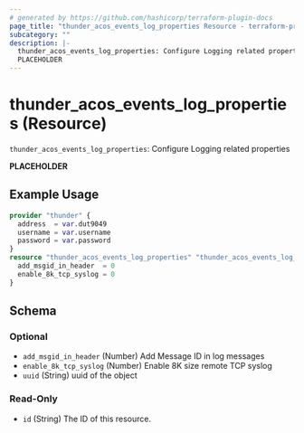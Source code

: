 ```yaml
---
# generated by https://github.com/hashicorp/terraform-plugin-docs
page_title: "thunder_acos_events_log_properties Resource - terraform-provider-thunder"
subcategory: ""
description: |-
  thunder_acos_events_log_properties: Configure Logging related properties
  PLACEHOLDER
---
```


# thunder_acos_events_log_properties (Resource)

`thunder_acos_events_log_properties`: Configure Logging related properties

__PLACEHOLDER__

## Example Usage

```terraform
provider "thunder" {
  address  = var.dut9049
  username = var.username
  password = var.password
}
resource "thunder_acos_events_log_properties" "thunder_acos_events_log_properties" {
  add_msgid_in_header  = 0
  enable_8k_tcp_syslog = 0
}
```

<!-- schema generated by tfplugindocs -->
## Schema

### Optional

- `add_msgid_in_header` (Number) Add Message ID in log messages
- `enable_8k_tcp_syslog` (Number) Enable 8K size remote TCP syslog
- `uuid` (String) uuid of the object

### Read-Only

- `id` (String) The ID of this resource.


